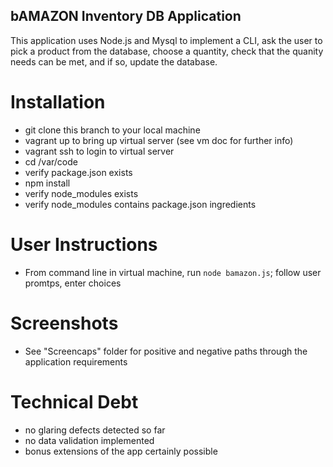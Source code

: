 ## bAMAZON Inventory DB Application
This application uses Node.js and Mysql to implement a CLI, ask the user to pick a product from the database, choose a quantity, check that the quanity needs can be met, and if so, update the database.

# Installation
- git clone this branch to your local machine
- vagrant up to bring up virtual server (see vm doc for further info)
- vagrant ssh to login to virtual server
- cd /var/code
- verify package.json exists
- npm install
- verify node_modules exists
- verify node_modules contains package.json ingredients

# User Instructions
- From command line in virtual machine, run `node bamazon.js`; follow user promtps, enter choices

# Screenshots
- See "Screencaps" folder for positive and negative paths through the application requirements

# Technical Debt
- no glaring defects detected so far
- no data validation implemented
- bonus extensions of the app certainly possible